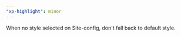 ```yaml
---
"xp-highlight": minor
---
```


When no style selected on Site-config, don't fall back to default style.
